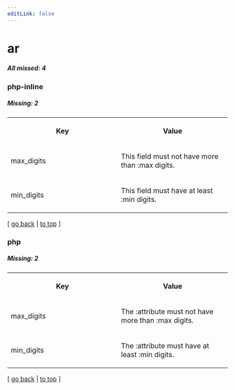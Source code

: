 ```yaml
---
editLink: false
---
```


# ar

##### All missed: 4


### php-inline

##### Missing: 2

<table width="100%">
<tr><th width="50%">

Key

</th><th width="50%">

Value

</th></tr>
<tr><td width="50%">

max_digits

</td><td width="50%">

This field must not have more than :max digits.

</td></tr>
<tr><td width="50%">

min_digits

</td><td width="50%">

This field must have at least :min digits.

</td></tr>
</table>

[ [go back](../status.md) | [to top](#) ]



### php

##### Missing: 2

<table width="100%">
<tr><th width="50%">

Key

</th><th width="50%">

Value

</th></tr>
<tr><td width="50%">

max_digits

</td><td width="50%">

The :attribute must not have more than :max digits.

</td></tr>
<tr><td width="50%">

min_digits

</td><td width="50%">

The :attribute must have at least :min digits.

</td></tr>
</table>

[ [go back](../status.md) | [to top](#) ]

